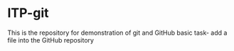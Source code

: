 # ITP-git
This is the repository for demonstration of git and GitHub basic task- add a file into the GitHub repository 
